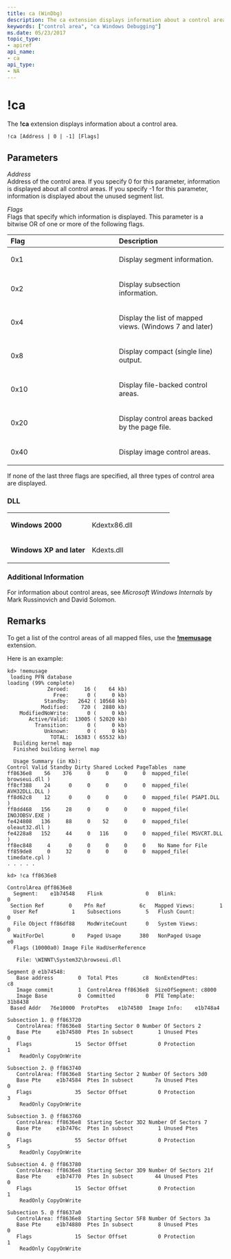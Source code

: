 ```yaml
---
title: ca (WinDbg)
description: The ca extension displays information about a control area.
keywords: ["control area", "ca Windows Debugging"]
ms.date: 05/23/2017
topic_type:
- apiref
api_name:
- ca
api_type:
- NA
---
```


# !ca


The **!ca** extension displays information about a control area.

```dbgsyntax
!ca [Address | 0 | -1] [Flags]
```

## <span id="ddk__ca_dbg"></span><span id="DDK__CA_DBG"></span>Parameters


<span id="_______Address______"></span><span id="_______address______"></span><span id="_______ADDRESS______"></span> *Address*   
Address of the control area. If you specify 0 for this parameter, information is displayed about all control areas. If you specify -1 for this parameter, information is displayed about the unused segment list.

<span id="_______Flags______"></span><span id="_______flags______"></span><span id="_______FLAGS______"></span> *Flags*   
Flags that specify which information is displayed. This parameter is a bitwise OR of one or more of the following flags.

<table>
<colgroup>
<col width="50%" />
<col width="50%" />
</colgroup>
<thead>
<tr class="header">
<th align="left">Flag</th>
<th align="left">Description</th>
</tr>
</thead>
<tbody>
<tr class="odd">
<td align="left"><p><span id="0x1"></span><span id="0X1"></span>0x1</p></td>
<td align="left"><p>Display segment information.</p></td>
</tr>
<tr class="even">
<td align="left"><p><span id="0x2"></span><span id="0X2"></span>0x2</p></td>
<td align="left"><p>Display subsection information.</p></td>
</tr>
<tr class="odd">
<td align="left"><p><span id="0x4"></span><span id="0X4"></span>0x4</p></td>
<td align="left"><p>Display the list of mapped views. (Windows 7 and later)</p></td>
</tr>
<tr class="even">
<td align="left"><p><span id="0x8"></span><span id="0X8"></span>0x8</p></td>
<td align="left"><p>Display compact (single line) output.</p></td>
</tr>
<tr class="odd">
<td align="left"><p><span id="0x10"></span><span id="0X10"></span>0x10</p></td>
<td align="left"><p>Display file-backed control areas.</p></td>
</tr>
<tr class="even">
<td align="left"><p><span id="0x20"></span><span id="0X20"></span>0x20</p></td>
<td align="left"><p>Display control areas backed by the page file.</p></td>
</tr>
<tr class="odd">
<td align="left"><p><span id="0x40"></span><span id="0X40"></span>0x40</p></td>
<td align="left"><p>Display image control areas.</p></td>
</tr>
</tbody>
</table>

 

If none of the last three flags are specified, all three types of control area are displayed.

### <span id="DLL"></span><span id="dll"></span>DLL

<table>
<colgroup>
<col width="50%" />
<col width="50%" />
</colgroup>
<tbody>
<tr class="odd">
<td align="left"><p><strong>Windows 2000</strong></p></td>
<td align="left"><p>Kdextx86.dll</p></td>
</tr>
<tr class="even">
<td align="left"><p><strong>Windows XP and later</strong></p></td>
<td align="left"><p>Kdexts.dll</p></td>
</tr>
</tbody>
</table>

 

### <span id="Additional_Information"></span><span id="additional_information"></span><span id="ADDITIONAL_INFORMATION"></span>Additional Information

For information about control areas, see *Microsoft Windows Internals* by Mark Russinovich and David Solomon. 

## Remarks

To get a list of the control areas of all mapped files, use the [**!memusage**](-memusage.md) extension.

Here is an example:

```dbgcmd
kd> !memusage
 loading PFN database
loading (99% complete)
             Zeroed:     16 (    64 kb)
               Free:      0 (     0 kb)
            Standby:   2642 ( 10568 kb)
           Modified:    720 (  2880 kb)
    ModifiedNoWrite:      0 (     0 kb)
       Active/Valid:  13005 ( 52020 kb)
         Transition:      0 (     0 kb)
            Unknown:      0 (     0 kb)
              TOTAL:  16383 ( 65532 kb)
  Building kernel map
  Finished building kernel map

  Usage Summary (in Kb):
Control Valid Standby Dirty Shared Locked PageTables  name
ff8636e8    56    376     0     0     0     0  mapped_file( browseui.dll )
ff8cf388    24      0     0     0     0     0  mapped_file( AVH32DLL.DLL )
ff8d62c8    12      0     0     0     0     0  mapped_file( PSAPI.DLL )
ff8dd468   156     28     0     0     0     0  mapped_file( INOJOBSV.EXE )
fe424808   136     88     0    52     0     0  mapped_file( oleaut32.dll )
fe4228a8   152     44     0   116     0     0  mapped_file( MSVCRT.DLL )
ff8ec848     4      0     0     0     0     0    No Name for File
ff859de8     0     32     0     0     0     0  mapped_file( timedate.cpl )
. . . . .

kd> !ca ff8636e8

ControlArea @ff8636e8
  Segment:    e1b74548    Flink              0   Blink:               0
 Section Ref        0    Pfn Ref           6c   Mapped Views:        1
  User Ref           1    Subsections        5   Flush Count:         0
  File Object ff86df88    ModWriteCount      0   System Views:        0
  WaitForDel         0    Paged Usage      380   NonPaged Usage       e0
  Flags (10000a0) Image File HadUserReference 

   File: \WINNT\System32\browseui.dll

Segment @ e1b74548:
   Base address        0  Total Ptes        c8  NonExtendPtes:       c8
   Image commit        1  ControlArea ff8636e8  SizeOfSegment: c8000
   Image Base          0  Committed          0  PTE Template:   31b8438
 Based Addr   76e10000  ProtoPtes   e1b74580  Image Info:    e1b748a4

Subsection 1. @ ff863720
   ControlArea: ff8636e8  Starting Sector 0 Number Of Sectors 2
   Base Pte     e1b74580  Ptes In subsect        1 Unused Ptes          0
   Flags              15  Sector Offset          0 Protection           1
    ReadOnly CopyOnWrite 

Subsection 2. @ ff863740
   ControlArea: ff8636e8  Starting Sector 2 Number Of Sectors 3d0
   Base Pte     e1b74584  Ptes In subsect       7a Unused Ptes          0
   Flags              35  Sector Offset          0 Protection           3
    ReadOnly CopyOnWrite 

Subsection 3. @ ff863760
   ControlArea: ff8636e8  Starting Sector 3D2 Number Of Sectors 7
   Base Pte     e1b7476c  Ptes In subsect        1 Unused Ptes          0
   Flags              55  Sector Offset          0 Protection           5
    ReadOnly CopyOnWrite 

Subsection 4. @ ff863780
   ControlArea: ff8636e8  Starting Sector 3D9 Number Of Sectors 21f
   Base Pte     e1b74770  Ptes In subsect       44 Unused Ptes          0
   Flags              15  Sector Offset          0 Protection           1
    ReadOnly CopyOnWrite 

Subsection 5. @ ff8637a0
   ControlArea: ff8636e8  Starting Sector 5F8 Number Of Sectors 3a
   Base Pte     e1b74880  Ptes In subsect        8 Unused Ptes          0
   Flags              15  Sector Offset          0 Protection           1
    ReadOnly CopyOnWrite 
```

 

 





